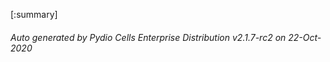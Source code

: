 






[:summary]

###### Auto generated by Pydio Cells Enterprise Distribution v2.1.7-rc2 on 22-Oct-2020
